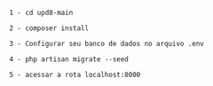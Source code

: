 ```
1 - cd upd8-main
```
```
2 - composer install
```
```
3 - Configurar seu banco de dados no arquivo .env
```
```
4 - php artisan migrate --seed
```
```
5 - acessar a rota localhost:8000
```
